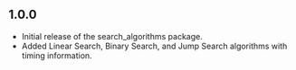 ## 1.0.0

- Initial release of the search_algorithms package.
- Added Linear Search, Binary Search, and Jump Search algorithms with timing information.
